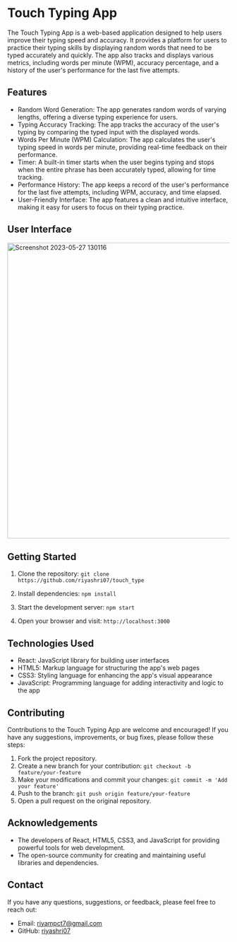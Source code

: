 # Touch Typing App

The Touch Typing App is a web-based application designed to help users improve their typing speed and accuracy. It provides a platform for users to practice their typing skills by displaying random words that need to be typed accurately and quickly. The app also tracks and displays various metrics, including words per minute (WPM), accuracy percentage, and a history of the user's performance for the last five attempts.

## Features

- Random Word Generation: The app generates random words of varying lengths, offering a diverse typing experience for users.
- Typing Accuracy Tracking: The app tracks the accuracy of the user's typing by comparing the typed input with the displayed words.
- Words Per Minute (WPM) Calculation: The app calculates the user's typing speed in words per minute, providing real-time feedback on their performance.
- Timer: A built-in timer starts when the user begins typing and stops when the entire phrase has been accurately typed, allowing for time tracking.
- Performance History: The app keeps a record of the user's performance for the last five attempts, including WPM, accuracy, and time elapsed.
- User-Friendly Interface: The app features a clean and intuitive interface, making it easy for users to focus on their typing practice.

## User Interface

<img width="669" alt="Screenshot 2023-05-27 130116" src="https://github.com/riyashri07/touch_type/assets/112771413/0436de29-0ac0-4e97-8a35-62cb752cd5bd">

## Getting Started

1. Clone the repository: `git clone https://github.com/riyashri07/touch_type`

2. Install dependencies: `npm install`
3. Start the development server: `npm start`
4. Open your browser and visit: `http://localhost:3000`

## Technologies Used

- React: JavaScript library for building user interfaces
- HTML5: Markup language for structuring the app's web pages
- CSS3: Styling language for enhancing the app's visual appearance
- JavaScript: Programming language for adding interactivity and logic to the app

## Contributing

Contributions to the Touch Typing App are welcome and encouraged! If you have any suggestions, improvements, or bug fixes, please follow these steps:

1. Fork the project repository.
2. Create a new branch for your contribution: `git checkout -b feature/your-feature`
3. Make your modifications and commit your changes: `git commit -m 'Add your feature'`
4. Push to the branch: `git push origin feature/your-feature`
5. Open a pull request on the original repository.



## Acknowledgements

- The developers of React, HTML5, CSS3, and JavaScript for providing powerful tools for web development.
- The open-source community for creating and maintaining useful libraries and dependencies.
<!-- - [OpenAI](https://openai.com) for the underlying language model that assisted in generating this README. -->

## Contact

If you have any questions, suggestions, or feedback, please feel free to reach out:

- Email: riyampct7@gmail.com
- GitHub: [riyashri07](https://github.com/riyashri07)

